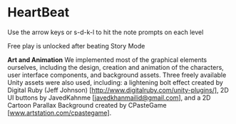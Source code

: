 # HeartBeat
Use the arrow keys or s-d-k-l  to hit the note prompts on each level

Free play is unlocked after beating Story Mode

**Art and Animation**
We implemented most of the graphical elements ourselves, including the design, creation and animation of the characters, user interface components, and background assets. Three freely available Unity assets were also used, including: a lightening bolt effect created by Digital Ruby (Jeff Johnson) [http://www.digitalruby.com/unity-plugins/], 2D UI buttons by JavedKahnme [javedkhanmailid@gmail.com], and a 2D Cartoon Parallax Background created by CPasteGame [www.artstation.com/cpastegame].
